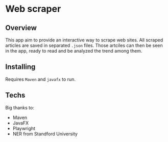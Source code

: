 # Web scraper
## Overview
This app aim to provide an interactive way to scrape web sites. All scraped articles are saved in separated `.json` files. Those artciles can then be seen in the app, ready to read and be analyzed the trend among them.
## Installing
Requires `Maven` and `javafx` to run. 
## Techs
Big thanks to:
- Maven
- JavaFX
- Playwright
- NER from Standford University